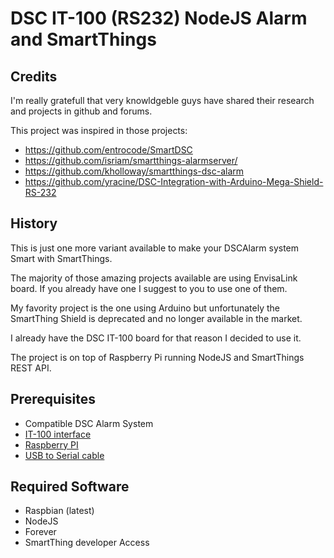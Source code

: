 # DSC IT-100 (RS232) NodeJS Alarm and SmartThings
Credits
-------
I'm really gratefull that very knowldgeble guys have shared their research and projects in github and forums.

This project was inspired in those projects:

 - https://github.com/entrocode/SmartDSC
 - https://github.com/isriam/smartthings-alarmserver/
 - https://github.com/kholloway/smartthings-dsc-alarm
 - https://github.com/yracine/DSC-Integration-with-Arduino-Mega-Shield-RS-232


History
-------
This is just one more variant available to make your DSCAlarm system Smart with SmartThings.

The majority of those amazing projects available are using EnvisaLink board. If you already have one I suggest to you to use one of them.

My favority project is the one using Arduino but unfortunately the SmartThing Shield is deprecated and no longer available in the market.

I already have the DSC IT-100 board for that reason I decided to use it.

The project is on top of Raspberry Pi running NodeJS and SmartThings REST API.

Prerequisites
--------------
* Compatible DSC Alarm System 
* [IT-100 interface](http://www.dsc.com/index.php?n=products&o=view&id=22)
* [Raspberry PI](https://www.raspberrypi.org/products/)
* [USB to Serial cable](https://www.insigniaproducts.com/pdp/NS-PU99501/5883029)

Required Software
-----------------
* Raspbian (latest)
* NodeJS
* Forever
* SmartThing developer Access




